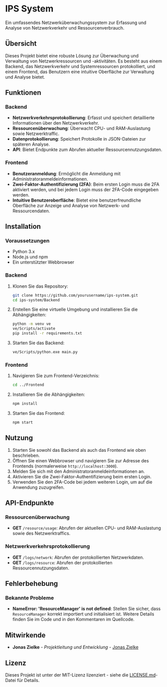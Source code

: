 # IPS System

Ein umfassendes Netzwerküberwachungssystem zur Erfassung und Analyse von Netzwerkverkehr und Ressourcenverbrauch.

## Übersicht

Dieses Projekt bietet eine robuste Lösung zur Überwachung und Verwaltung von Netzwerkressourcen und -aktivitäten. Es besteht aus einem Backend, das Netzwerkverkehr und Systemressourcen protokolliert, und einem Frontend, das Benutzern eine intuitive Oberfläche zur Verwaltung und Analyse bietet.

## Funktionen

### Backend

- **Netzwerkverkehrsprotokollierung**: Erfasst und speichert detaillierte Informationen über den Netzwerkverkehr.
- **Ressourcenüberwachung**: Überwacht CPU- und RAM-Auslastung sowie Netzwerktraffic.
- **Datenprotokollierung**: Speichert Protokolle in JSON-Dateien zur späteren Analyse.
- **API**: Bietet Endpunkte zum Abrufen aktueller Ressourcennutzungsdaten.

### Frontend

- **Benutzeranmeldung**: Ermöglicht die Anmeldung mit Administratoranmeldeinformationen.
- **Zwei-Faktor-Authentifizierung (2FA)**: Beim ersten Login muss die 2FA aktiviert werden, und bei jedem Login muss der 2FA-Code eingegeben werden.
- **Intuitive Benutzeroberfläche**: Bietet eine benutzerfreundliche Oberfläche zur Anzeige und Analyse von Netzwerk- und Ressourcendaten.

## Installation

### Voraussetzungen

- Python 3.x
- Node.js und npm
- Ein unterstützter Webbrowser

### Backend

1. Klonen Sie das Repository:
    ```bash
    git clone https://github.com/yourusername/ips-system.git
    cd ips-system/Backend
    ```

2. Erstellen Sie eine virtuelle Umgebung und installieren Sie die Abhängigkeiten:
    ```bash
    python -m venv ve
    ve/Scripts/activate
    pip install -r requirements.txt
    ```

3. Starten Sie das Backend:
    ```bash
    ve/Scripts/python.exe main.py
    ```

### Frontend

1. Navigieren Sie zum Frontend-Verzeichnis:
    ```bash
    cd ../Frontend
    ```

2. Installieren Sie die Abhängigkeiten:
    ```bash
    npm install
    ```

3. Starten Sie das Frontend:
    ```bash
    npm start
    ```

## Nutzung

1. Starten Sie sowohl das Backend als auch das Frontend wie oben beschrieben.
2. Öffnen Sie einen Webbrowser und navigieren Sie zur Adresse des Frontends (normalerweise `http://localhost:3000`).
3. Melden Sie sich mit den Administratoranmeldeinformationen an.
4. Aktivieren Sie die Zwei-Faktor-Authentifizierung beim ersten Login.
5. Verwenden Sie den 2FA-Code bei jedem weiteren Login, um auf die Anwendung zuzugreifen.

## API-Endpunkte

### Ressourcenüberwachung

- **GET** `/resource/usage`: Abrufen der aktuellen CPU- und RAM-Auslastung sowie des Netzwerktraffics.

### Netzwerkverkehrsprotokollierung

- **GET** `/logs/network`: Abrufen der protokollierten Netzwerkdaten.
- **GET** `/logs/resource`: Abrufen der protokollierten Ressourcennutzungsdaten.

## Fehlerbehebung

### Bekannte Probleme

- **NameError: 'ResourceManager' is not defined**: Stellen Sie sicher, dass `ResourceManager` korrekt importiert und initialisiert ist. Weitere Details finden Sie im Code und in den Kommentaren im Quellcode.

## Mitwirkende

- **Jonas Zielke** - *Projektleitung und Entwicklung* - [Jonas Zielke](https://github.com/Jonas-Zielke)

## Lizenz

Dieses Projekt ist unter der MIT-Lizenz lizenziert - siehe die [LICENSE.md](LICENSE.md)-Datei für Details.
